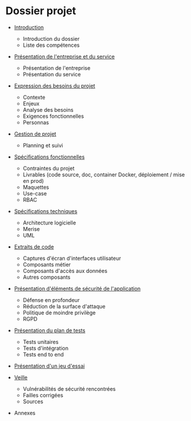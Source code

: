 # Dossier projet

- [Introduction](./doc/01-introduction)
    - Introduction du dossier
    - Liste des compétences

- [Présentation de l'entreprise et du service](./doc/02-presentation-entreprise/)
    - Présentation de l'entreprise
    - Présentation du service

- [Expression des besoins du projet](./doc/03-besoins-projet/)
    - Contexte
    - Enjeux
    - Analyse des besoins
    - Exigences fonctionnelles
    - Personnas
    
- [Gestion de projet](./doc/04-gestion-projet/)
    - Planning et suivi
    

- [Spécifications fonctionnelles](./doc/05-specs-fonctionnelles/)
    - Contraintes du projet
    - Livrables (code source, doc, container Docker, déploiement / mise en prod)
    - Maquettes
    - Use-case
    - RBAC

- [Spécifications techniques](./doc/06-specs-tecniques/)
    - Architecture logicielle
    - Merise
    - UML

- [Extraits de code](./doc/07-extraits-code/)
    - Captures d'écran d'interfaces utilisateur
    - Composants métier
    - Composants d'accès aux données
    - Autres composants

- [Présentation d'éléments de sécurité de l'application](./doc/08-elements-securite/)
    - Défense en profondeur
    - Réduction de la surface d'attaque
    - Politique de moindre privilège
    - RGPD

- [Présentation du plan de tests](./doc/09-plans-tests/)
    - Tests unitaires
    - Tests d'intégration 
    - Tests end to end
    
- [Présentation d'un jeu d'essai](./doc/10-jeu-essai/)

- [Veille](./doc/11-veille/)
    - Vulnérabilités de sécurité rencontrées
    - Failles corrigées
    - Sources

- Annexes
